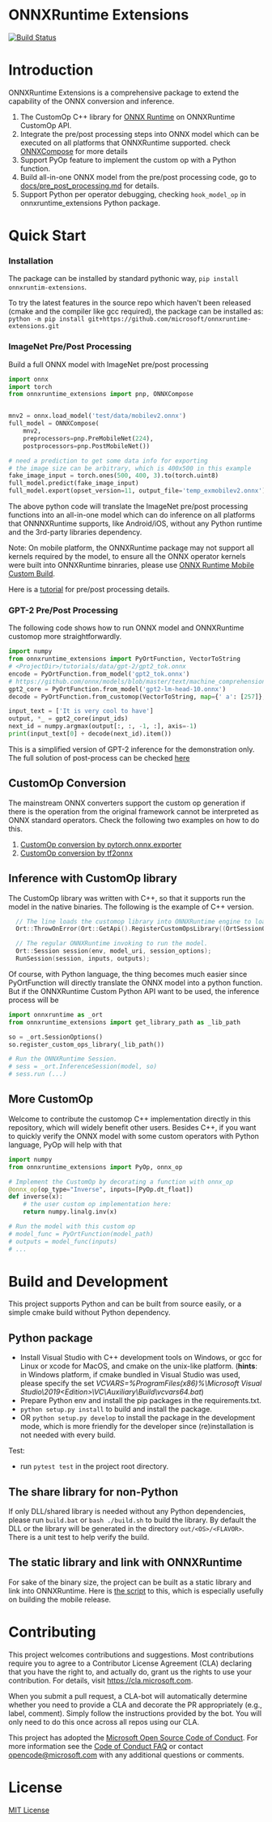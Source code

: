 # ONNXRuntime Extensions
[![Build Status](https://dev.azure.com/ms/onnxruntime-extensions/_apis/build/status/microsoft.ort-customops?branchName=main)](https://dev.azure.com/ms/onnxruntime-extensions/_build/latest?definitionId=512&branchName=main)

# Introduction
ONNXRuntime Extensions is a comprehensive package to extend the capability of the ONNX conversion and inference.
1. The CustomOp C++ library for [ONNX Runtime](http://onnxruntime.ai) on ONNXRuntime CustomOp API.
2. Integrate the pre/post processing steps into ONNX model which can be executed on all platforms that ONNXRuntime supported. check [ONNXCompose](onnxruntime_extensions/compose.py) for more details
3. Support PyOp feature to implement the custom op with a Python function.
4. Build all-in-one ONNX model from the pre/post processing code, go to [docs/pre_post_processing.md](https://github.com/microsoft/onnxruntime-extensions/blob/main/docs/pre_post_processing.md) for details.
5. Support Python per operator debugging, checking ```hook_model_op``` in onnxruntime_extensions Python package.

# Quick Start
### **Installation**
The package can be installed by standard pythonic way, ```pip install onnxruntim-extensions```.

To try the latest features in the source repo which haven't been released (cmake and the compiler like gcc required), the package can be installed as:
```python -m pip install git+https://github.com/microsoft/onnxruntime-extensions.git```

### **ImageNet Pre/Post Processing**
Build a full ONNX model with ImageNet pre/post processing
```Python
import onnx
import torch
from onnxruntime_extensions import pnp, ONNXCompose


mnv2 = onnx.load_model('test/data/mobilev2.onnx')
full_model = ONNXCompose(
    mnv2,
    preprocessors=pnp.PreMobileNet(224),
    postprocessors=pnp.PostMobileNet())

# need a prediction to get some data info for exporting
# the image size can be arbitrary, which is 400x500 in this example
fake_image_input = torch.ones(500, 400, 3).to(torch.uint8)
full_model.predict(fake_image_input)
full_model.export(opset_version=11, output_file='temp_exmobilev2.onnx')
```
The above python code will translate the ImageNet pre/post processing functions into an all-in-one model which can do inference on all platforms that ONNNXRuntime supports, like Android/iOS, without any Python runtime and the 3rd-party libraries dependency.

Note: On mobile platform, the ONNXRuntime package may not support all kernels required by the model, to ensure all the ONNX operator kernels were built into ONNXRuntime binraries, please use [ONNX Runtime Mobile Custom Build](https://onnxruntime.ai/docs/tutorials/mobile/custom-build.html).

Here is a [tutorial](tutorials/imagenet_processing.ipynb) for pre/post processing details.

### **GPT-2 Pre/Post Processing**
The following code shows how to run ONNX model and ONNXRuntime customop more straightforwardly.
```python
import numpy
from onnxruntime_extensions import PyOrtFunction, VectorToString
# <ProjectDir>/tutorials/data/gpt-2/gpt2_tok.onnx
encode = PyOrtFunction.from_model('gpt2_tok.onnx')
# https://github.com/onnx/models/blob/master/text/machine_comprehension/gpt-2/model/gpt2-lm-head-10.onnx
gpt2_core = PyOrtFunction.from_model('gpt2-lm-head-10.onnx')
decode = PyOrtFunction.from_customop(VectorToString, map={' a': [257]}, unk='<unknown>')

input_text = ['It is very cool to have']
output, *_ = gpt2_core(input_ids)
next_id = numpy.argmax(output[:, :, -1, :], axis=-1)
print(input_text[0] + decode(next_id).item())
```
This is a simplified version of GPT-2 inference for the demonstration only. The full solution of post-process can be checked [here](https://github.com/microsoft/onnxruntime/blob/ad9d2e2e891714e0911ccc3fa8b70f42025b4d56/docs/ContribOperators.md#commicrosoftbeamsearch)



## CustomOp Conversion
The mainstream ONNX converters support the custom op generation if there is the operation from the original framework cannot be interpreted as ONNX standard operators. Check the following two examples on how to do this.
1. [CustomOp conversion by pytorch.onnx.exporter](https://github.com/microsoft/onnxruntime-extensions/blob/main/tutorials/pytorch_custom_ops_tutorial.ipynb)
2. [CustomOp conversion by tf2onnx](https://github.com/microsoft/onnxruntime-extensions/blob/main/tutorials/tf2onnx_custom_ops_tutorial.ipynb)

## Inference with CustomOp library
The CustomOp library was written with C++, so that it supports run the model in the native binaries. The following is the example of C++ version.
```C++
  // The line loads the customop library into ONNXRuntime engine to load the ONNX model with the custom op
  Ort::ThrowOnError(Ort::GetApi().RegisterCustomOpsLibrary((OrtSessionOptions*)session_options, custom_op_library_filename, &handle));

  // The regular ONNXRuntime invoking to run the model.
  Ort::Session session(env, model_uri, session_options);
  RunSession(session, inputs, outputs);
```
Of course, with Python language, the thing becomes much easier since PyOrtFunction will directly translate the ONNX model into a python function. But if the ONNXRuntime Custom Python API want to be used, the inference process will be
```python
import onnxruntime as _ort
from onnxruntime_extensions import get_library_path as _lib_path

so = _ort.SessionOptions()
so.register_custom_ops_library(_lib_path())

# Run the ONNXRuntime Session.
# sess = _ort.InferenceSession(model, so)
# sess.run (...)
```

## More CustomOp
Welcome to contribute the customop C++ implementation directly in this repository, which will widely benefit other users. Besides C++, if you want to quickly verify the ONNX model with some custom operators with Python language, PyOp will help with that
```python
import numpy
from onnxruntime_extensions import PyOp, onnx_op

# Implement the CustomOp by decorating a function with onnx_op
@onnx_op(op_type="Inverse", inputs=[PyOp.dt_float])
def inverse(x):
    # the user custom op implementation here:
    return numpy.linalg.inv(x)

# Run the model with this custom op
# model_func = PyOrtFunction(model_path)
# outputs = model_func(inputs)
# ...
```

# Build and Development
This project supports Python and can be built from source easily, or a simple cmake build without Python dependency.
## Python package
- Install Visual Studio with C++ development tools on Windows, or gcc for Linux or xcode for MacOS, and cmake on the unix-like platform. (**hints**: in Windows platform, if cmake bundled in Visual Studio was used, please specify the set _VCVARS=%ProgramFiles(x86)%\Microsoft Visual Studio\2019\<Edition>\VC\Auxiliary\Build\vcvars64.bat_)
- Prepare Python env and install the pip packages in the requirements.txt.
- `python setup.py install` to build and install the package.
- OR `python setup.py develop` to install the package in the development mode, which is more friendly for the developer since (re)installation is not needed with every build.

Test:
- run `pytest test` in the project root directory.

## The share library for non-Python
If only DLL/shared library is needed without any Python dependencies, please run `build.bat` or `bash ./build.sh` to build the library.
By default the DLL or the library will be generated in the directory `out/<OS>/<FLAVOR>`. There is a unit test to help verify the build.

## The static library and link with ONNXRuntime
For sake of the binary size, the project can be built as a static library and link into ONNXRuntime. Here is [the script](https://github.com/microsoft/onnxruntime-extensions/blob/main/ci_build/onnxruntime_integration/build_with_onnxruntime.sh) to this, which is especially usefully on building the mobile release.

# Contributing
This project welcomes contributions and suggestions.  Most contributions require you to agree to a
Contributor License Agreement (CLA) declaring that you have the right to, and actually do, grant us
the rights to use your contribution. For details, visit https://cla.microsoft.com.

When you submit a pull request, a CLA-bot will automatically determine whether you need to provide
a CLA and decorate the PR appropriately (e.g., label, comment). Simply follow the instructions
provided by the bot. You will only need to do this once across all repos using our CLA.

This project has adopted the [Microsoft Open Source Code of Conduct](https://opensource.microsoft.com/codeofconduct/).
For more information see the [Code of Conduct FAQ](https://opensource.microsoft.com/codeofconduct/faq/) or
contact [opencode@microsoft.com](mailto:opencode@microsoft.com) with any additional questions or comments.

# License
[MIT License](LICENSE)
